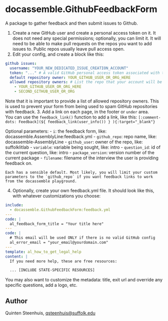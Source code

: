 # docassemble.GithubFeedbackForm

A package to gather feedback and then submit issues to Github.

  
1. Create a new GitHub user and create a personal access token on it. It does
 not need any special permissions; optionally, you can limit it. It will
 need to be able to make pull requests on the repos you want to add issues
 to. Public repos usually leave pull access open.
2. Edit your config, and create a block like this:

```yaml
github issues:
  username: "YOUR_NEW_DEDICATED_ISSUE_CREATION_ACCOUNT"
  token: "..." # A valid GitHub personal access token associated with the username above
  default repository owner: YOUR_GITHUB_USER_OR_ORG_HERE
  allowed repository owners: # List the repo that your account will be allowed to create issues on
    - YOUR_GITHUB_USER_OR_ORG_HERE 
    - SECOND_GITHUB_USER_OR_ORG
```

  Note that it is important to provide a list of allowed repository owners.
  This is used to prevent your form from being used to spam GitHub 
  repositories with feedback.
3. Add a link on each page, in the footer or `under` area.  
   You can use the `feedback_link()` function to add a link, like this:
   `[:comment-dots: Feedback](${ feedback_link(user_info()) } ){:target="_blank"}`
   
   Optional parameters:
    - `i`: the feedback form, like: docassemble.AssemblyLine:feedback.yml
    - `github_repo`: repo name, like: docassemble-AssemblyLine
    - `github_user`: owner of the repo, like: suffolklitlab
    - `variable`: variable being sought, like: intro
    - `question_id`:  id of the current question, like: intro
    - `package_version`: version number of the current package
    - `filename`: filename of the interview the user is providing feedback on.
    
    Each has a sensible default. Most likely, you will limit your custom
    parameters to the `github_repo` if you want feedback links to work
    from the docassemble playground.
4. Optionally, create your own feedback.yml file. It should look like this,
   with whatever customizations you choose:

```yaml
include:
  - docassemble.GithubFeedbackForm:feedback.yml
---
code: |
  al_feedback_form_title = "Your title here"  
---
code: |
  # This email will be used ONLY if there is no valid GitHub config
  al_error_email = "your_email@yourdomain.com"
---
template: al_how_to_get_legal_help
content: |
  If you need more help, these are free resources:

  ... [INCLUDE STATE-SPECIFIC RESOURCES]      
```

You may also want to customize the metadata: title, exit url and override 
any specific questions, add a logo, etc.    

## Author

Quinten Steenhuis, qsteenhuis@suffolk.edu